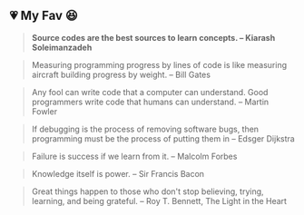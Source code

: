 <!--img src="https://github.com/KiarashS/KiarashS/blob/main/ASp3plsvhe.gif" alt="Here is a little bit about me!"-->

<!--
**KiarashS/KiarashS** is a ✨ _special_ ✨ repository because its `README.md` (this file) appears on your GitHub profile.

Here are some ideas to get you started:

- 🔭 I’m currently working on ...
- 🌱 I’m currently learning ...
- 👯 I’m looking to collaborate on ...
- 🤔 I’m looking for help with ...
- 💬 Ask me about ...
- 📫 How to reach me: ...
- 😄 Pronouns: ...
- ⚡ Fun fact: ...
-->

## :heartpulse: My Fav :satisfied:

> __Source codes are the best sources to learn concepts. – Kiarash Soleimanzadeh__

> Measuring programming progress by lines of code is like measuring aircraft building progress by weight. – Bill Gates

> Any fool can write code that a computer can understand. Good programmers write code that humans can understand. – Martin Fowler

> If debugging is the process of removing software bugs, then programming must be the process of putting them in – Edsger Dijkstra

> Failure is success if we learn from it. – Malcolm Forbes

> Knowledge itself is power. – Sir Francis Bacon

> Great things happen to those who don't stop believing, trying, learning, and being grateful. – Roy T. Bennett, The Light in the Heart
